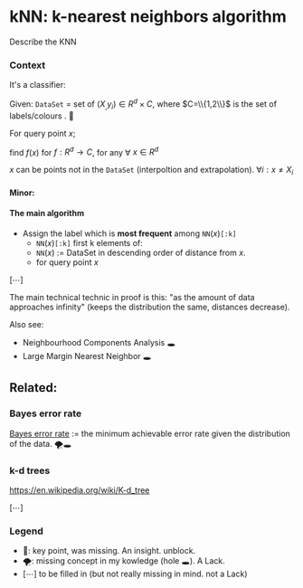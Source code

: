 # kNN: k-nearest neighbors algorithm
Describe the KNN

### Context
It's a classifier:

Given: `DataSet` = set of $(X_, y_i) \in R^d\times C$,
where $C=\\{1,2\\}$ is the set of labels/colours . 🔑

For query point $x$;

find $f(x)$ for $f: R^d\rightarrow C$, for any ∀ $x\in R^d$

$x$ can be points not in the `DataSet` (interpoltion and extrapolation). $∀ i: x\neq X_i$

#### Minor:


#### The main algorithm
* Assign the label which is **most frequent** among `NN`$(x)$`[:k]`
   * `NN`$(x)$`[:k]` first k elements of: <!--is the k training samples nearest to that query point.-->
   * `NN`$(x)$ := DataSet in descending order of distance from $x$. <!--: dist(X_`NN[1]`,x) $\le$ dist(X_`NN[2]`, x) $\le$ ...-->
   * for query point $x$

[⋯]


The main technical technic in proof is this: "as the amount of data approaches infinity" (keeps the distribution the same, distances decrease).

Also see:
* Neighbourhood Components Analysis 🕳
* Large Margin Nearest Neighbor 🕳

## Related:

###  Bayes error rate
[Bayes error rate](https://en.wikipedia.org/wiki/Bayes_error_rate) := the minimum achievable error rate given the distribution of the data. 🌪🕳

### k-d trees
https://en.wikipedia.org/wiki/K-d_tree

[⋯]

### Legend
* 🔑: key point, was missing. An insight. unblock.
* 🌪: missing concept in my kowledge (hole 🕳). A Lack.
* [⋯] to be filled in (but not really missing in mind. not a Lack)
